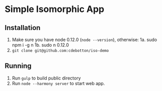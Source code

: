 # Simple Isomorphic App

## Installation
1. Make sure you have node 0.12.0 (`node --version`), otherwise:
  1a. sudo npm i -g n
  1b. sudo n 0.12.0
2. `git clone git@github.com:cdebotton/iso-demo`

## Running
1. Run `gulp` to build public directory
2. Run `node --harmony server` to start web app.
